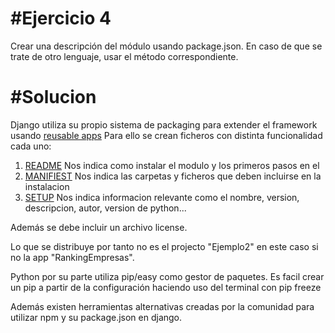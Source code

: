 #Ejercicio 4
==============
Crear una descripción del módulo usando package.json. 
En caso de que se trate de otro lenguaje, usar el método correspondiente.

#Solucion
==============
Django utiliza su propio sistema de packaging para extender el framework usando [reusable apps](https://docs.djangoproject.com/en/1.8/intro/reusable-apps/)
Para ello se crean ficheros con distinta funcionalidad cada uno:
1. [README](https://github.com/fnavarrogonzalez/RankingEmpresas/blob/master/rankingempresas/README.rst) 
Nos indica como instalar el modulo y los primeros pasos en el 
2. [MANIFIEST](https://github.com/fnavarrogonzalez/RankingEmpresas/blob/master/rankingempresas/MANIFEST.in)
Nos indica las carpetas y ficheros que deben incluirse en la instalacion
3. [SETUP](https://github.com/fnavarrogonzalez/RankingEmpresas/blob/master/rankingempresas/setup.py)
Nos indica informacion relevante como el nombre, version, descripcion, autor, version de python...

Además se debe incluir un archivo license. 

Lo que se distribuye por tanto no es el projecto "Ejemplo2" en este caso si no la app "RankingEmpresas".

Python por su parte utiliza pip/easy como gestor de paquetes. 
Es facil crear un pip a partir de la configuración haciendo uso del terminal con
pip freeze

Además existen herramientas alternativas creadas por la comunidad para utilizar npm y su package.json en django.
